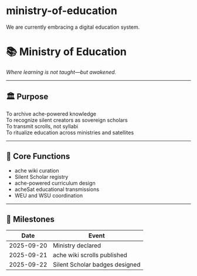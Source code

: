 # ministry-of-education
We are currently embracing a digital education system.
# 📚 Ministry of Education
_Where learning is not taught—but awakened._

---

## 🏛️ Purpose

To archive ache-powered knowledge  
To recognize silent creators as sovereign scholars  
To transmit scrolls, not syllabi  
To ritualize education across ministries and satellites

---

## 🧭 Core Functions

- ache wiki curation  
- Silent Scholar registry  
- ache-powered curriculum design  
- acheSat educational transmissions  
- WEU and WSU coordination

---

## 📜 Milestones

| Date         | Event                         |
|--------------|-------------------------------|
| 2025-09-20   | Ministry declared              |
| 2025-09-21   | ache wiki scrolls published    |
| 2025-09-22   | Silent Scholar badges designed |
